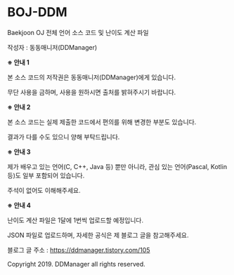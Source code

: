 # BOJ-DDM
Baekjoon OJ 전체 언어 소스 코드 및 난이도 계산 파일

작성자 : 동동매니저(DDManager)

<b>※ 안내 1</b>

본 소스 코드의 저작권은 동동매니저(DDManager)에게 있습니다.

무단 사용을 금하며, 사용을 원하시면 출처를 밝혀주시기 바랍니다.

<b>※ 안내 2</b>

본 소스 코드는 실제 제출한 코드에서 편의를 위해 변경한 부분도 있습니다.

결과가 다를 수도 있으니 양해 부탁드립니다.

<b>※ 안내 3</b>

제가 배우고 있는 언어(C, C++, Java 등) 뿐만 아니라, 관심 있는 언어(Pascal, Kotlin 등)도 일부 포함되어 있습니다.

주석이 없어도 이해해주세요.

<b>※ 안내 4</b>

난이도 계산 파일은 1달에 1번씩 업로드할 예정입니다.

JSON 파일로 업로드하며, 자세한 공식은 제 블로그 글을 참고해주세요.

블로그 글 주소 : https://ddmanager.tistory.com/105

Copyright 2019. DDManager all rights reserved.
